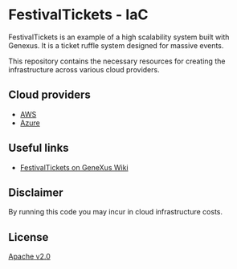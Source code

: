 # FestivalTickets - IaC
FestivalTickets is an example of a high scalability system built with Genexus. It is a ticket ruffle system designed for massive events.

This repository contains the necessary resources for creating the infrastructure across various cloud providers.

## Cloud providers
* [AWS](AWS/README.md)
* [Azure](Azure/README.md)

## Useful links
* [FestivalTickets on GeneXus Wiki](https://wiki.genexus.com/commwiki/servlet/wiki?51266,KB%3AFestivalTickets+-+High+Scalability+Sample)

## Disclaimer
By running this code you may incur in cloud infrastructure costs.

## License
[Apache v2.0](LICENSE)